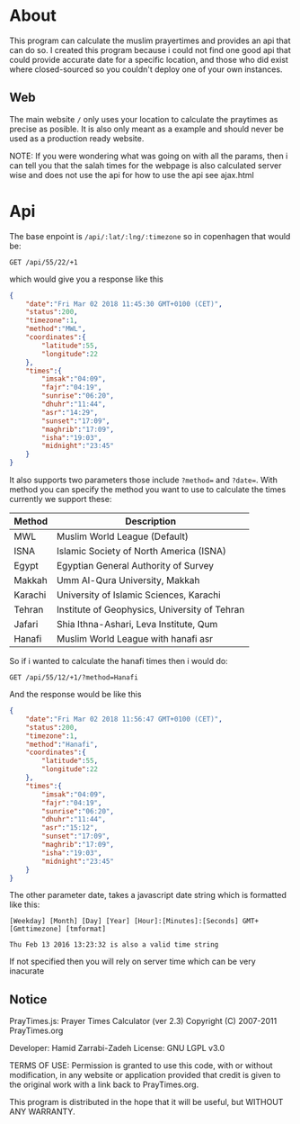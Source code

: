 # About
This program can calculate the muslim prayertimes and provides an api that can do so. 
I created this program because i could not find one good api that could provide accurate
date for a specific location, and those who did exist where closed-sourced so you couldn't deploy
one of your own instances.

## Web
The main website `/` only uses your location to calculate the praytimes as precise as 
posible. It is also only meant as a example and should never be used as a production ready
website.

NOTE: If you were wondering what was going on with all the params, then i can tell you that
the salah times for the webpage is also calculated server wise and does not use the api
for how to use the api see ajax.html

# Api
The base enpoint is `/api/:lat/:lng/:timezone` so in copenhagen that would be:
```http
GET /api/55/22/+1
```

which would give you a response like this
```json
{
    "date":"Fri Mar 02 2018 11:45:30 GMT+0100 (CET)",
    "status":200,
    "timezone":1,
    "method":"MWL",
    "coordinates":{
        "latitude":55,
        "longitude":22
    },
    "times":{
        "imsak":"04:09",
        "fajr":"04:19",
        "sunrise":"06:20",
        "dhuhr":"11:44",
        "asr":"14:29",
        "sunset":"17:09",
        "maghrib":"17:09",
        "isha":"19:03",
        "midnight":"23:45"
    }
}
```

It also supports two parameters those include `?method=` and `?date=`. With method you can specify the method you want to use
to calculate the times currently we support these:

| Method  | Description                                   |
|---------|-----------------------------------------------|
| MWL     | Muslim World League (Default)                 |
| ISNA    | Islamic Society of North America (ISNA)       |
| Egypt   | Egyptian General Authority of Survey          |
| Makkah  | Umm Al-Qura University, Makkah                |
| Karachi | University of Islamic Sciences, Karachi       |
| Tehran  | Institute of Geophysics, University of Tehran |
| Jafari  | Shia Ithna-Ashari, Leva Institute, Qum        |
| Hanafi  | Muslim World League with hanafi asr           |

So if i wanted to calculate the hanafi times then i would do:
```http
GET /api/55/12/+1/?method=Hanafi
```
And the response would be like this
```json
{
    "date":"Fri Mar 02 2018 11:56:47 GMT+0100 (CET)",
    "status":200,
    "timezone":1,
    "method":"Hanafi",
    "coordinates":{
        "latitude":55,
        "longitude":22
    },
    "times":{
        "imsak":"04:09",
        "fajr":"04:19",
        "sunrise":"06:20",
        "dhuhr":"11:44",
        "asr":"15:12",
        "sunset":"17:09",
        "maghrib":"17:09",
        "isha":"19:03",
        "midnight":"23:45"
    }
}
```

The other parameter date, takes a javascript date string which is formatted like this:
```
[Weekday] [Month] [Day] [Year] [Hour]:[Minutes]:[Seconds] GMT+[Gmttimezone] [tmformat]

Thu Feb 13 2016 13:23:32 is also a valid time string
```
If not specified then you will rely on server time which can be very inacurate

## Notice
PrayTimes.js: Prayer Times Calculator (ver 2.3)
Copyright (C) 2007-2011 PrayTimes.org

Developer: Hamid Zarrabi-Zadeh
License: GNU LGPL v3.0

TERMS OF USE:
	Permission is granted to use this code, with or
	without modification, in any website or application
	provided that credit is given to the original work
	with a link back to PrayTimes.org.

This program is distributed in the hope that it will
be useful, but WITHOUT ANY WARRANTY.
